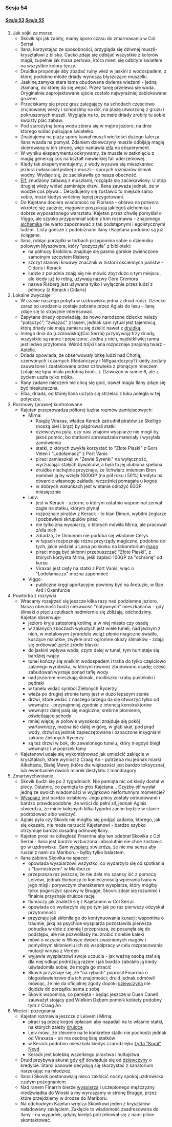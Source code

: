 ### Sesja 54
##### [Sesja 53](#sesja-053) [Sesja 55](#sesja-055)
1. Jak sójki za morze
    - Skovik śpi jak zabity, mamy sporo czasu do zmarnowania w Col Serrai
    - Ilana, korzystając ze sposobności, przygląda się dziwnej muszli-kryształowi z bliska. Cacko zdaje się odbijać wszystkie z kolorów magii, zupełnie jak masa perłowa, która mieni się odbitym światłem na wszystkie kolory tęczy.
    - Druidka proponuje aby zbadać ruiny wież w jaskini z wodospadem, z której podobno młode driady wynoszą błyszczące muszelki. 
    - Jaskinę zamyka stara tama obudowana dwiema wieżami - jedną złamaną, do której da się wejść. Przez tamę przelewa się woda. Oryginalnie zaprojektowane ujście zostało najwyraźniej zablokowane gruzem.
    - Przeciskamy się przez gruz zalegający na schodach częściowo zrujnowanej wieży i schodzimy na dół, na plażę utworzoną z gruzu i pokruszonych muszli. Wygląda na to, że małe driady zrobiły tu sobie swoisty plac zabaw.
    - Pod starożytną tamą woda zbiera się w mętne jezioro, na dnie którego widać pulsujące światełko.
    - Znajdujemy na plaży spory kawał muszli wielkości dużego talerza. Ilana wpada na pomysł. Zdaniem dziewczyny muszle odbijają magię skierowaną w ich stronę, więc namawia [elfa](Kajetan) na eksperyment.
    - W wyniku eksperymentu odkrywamy, że muszle w zetknięciu z magią generują coś na kształt niewielkiej fali uderzeniowej. 
    - Kiedy tak eksperymentujemy, z wody wysuwa się mieszkaniec jeziora i właściciel jednej z muszli - sporych rozmiarów ślimak wodny. Wydaje się, że zaciekawiła go nasza obecność.
    - [Elf](Kajetan), znudzony zabawą z muszlami, rozgląda się zaciekawiony. U stóp drugiej wieży widać zamknięte drzwi. Ilana zauważa jednak, że w wodzie coś pływa... Decydujemy się zostawić to miejsce samo sobie, może kiedyś wrócimy lepiej przygotowani.
    - Do Kajetana dociera wiadomość od Floriana - obława na potwora wkrótce się zacznie, magowie poszukują jakiegoś alchemika i dobrze wyposażonego warsztatu. Kajetan przez chwilę pomyślał o Viggo, ale szybko przypomniał sobie z kim rozmawia - znajomego [alchemika](Viggo) nie warto zapoznawać z tak podstępnymi i egoistycznymi ludźmi. Listy gończe z podobiznami Ilany i Kajetana podobno są już ściągane.
    - Ilana, robiąc porządki w torbach przypomina sobie o dzienniku polowym Myszowora, który "pożyczyła" z biblioteki:
        - na północy Brokilonu znajduje się pasmo górskie zwieńczone samotnym szczytem Risberg
        - szczyt stanowi krwawy znacznik w historii ościennych państw - Cidaris i Kerack
        - ludzie z południa zdają się nie mówić zbyt dużo o tym miejscu, ale kiedy już to robią, używają nazwy Góra Cremora
        - nazwa Risberg jest używana tylko i wyłącznie przez ludzi z północy (z Kerack i Cidaris)
2. Lokalne zwyczaje
    - W czasie naszego pobytu w uzdrowisku jedna z driad rodzi. Dziecko zaraz po urodzeniu zostaje zabrane przez Aglais do lasu - Ilanę zdaje się to strasznie interesować.
    - Zapytane driady opowiadają, że nowo narodzone dziecko należy "połączyć", "związać" z lasem, jednak sam rytuał jest tajemnicą, którą driady nie mają zamiaru się dzielić nawet z [druidką](Ilana).
    - Innego dnia do [uzdrowiska](Col Serrai) przybywają trzy driady, wszystkie są ranne i poparzone. Jedna z nich, najdotkliwiej ranna jest ledwo przytomna. Wśród trójki Ilana rozpoznaje znajomą twarz - Astelle. 
    - Driada opowiada, że obserwowały bitkę ludzi nad Chotlą, czerwonych i czarnych (Redańczycy i Nilfgaardczycy?) kiedy zostały zauważone i zaatakowane przez człowieka z płonącym mieczem (zdaje się Igna miała podobną broń...). Dziwożon w sumie 6, ale z życiem uszła tylko trójka.
    - Rany zadane mieczem nie chcą się goić, nawet magia Ilany zdaje się być nieskuteczna.
    - Elba, driada, od której Ilana uczyła się strzelać z łuku poległa w tej potyczce.
3. Rozmowy (prawie) kontrolowane
    - Kajetan przeprowadza półtorej tuzina rozmów zamiejscowych:
        - Mirna:
            - Książę Viraxas, władca Kerack zatrudnił piratów ze Skellige (noszą biel i brąz) by plądrowali statki
            - dziewczyna pyta, czy nasi znajomi wyspiarze nie mogli by jakoś pomóc, bo statkami sprowadzała materiały i wysyłała zamówienia
            - statki, z których zwykła korzystać to "Złote Piaski" z Gors Velen i "Lodołamacz" z Port Vanis
            - piraci zamieszkali w "Zewie Syrenki" na wyłączność, wyrzucając stałych bywalców, a była to jej ulubiona speluna
            - druidka niechętnie przyznaje, że lichwiarz imieniem Bron namówił ją by wzięła 1000GP (na pół roku i 50%) kredytu na otwarcie własnego zakładu; wcześniej pomagała u kogoś
            - w dobrych warunkach jest w stanie odłożyć 60GP miesięcznie
        - Leiv:
            - jest w Kerack - sztorm, o którym ostatnio wspominał zerwał żagle na statku, którym płynął
            - rozpoznaje piratów z Kerack - to klan Dimun, wybitni żeglarze i pozbawieni skrupułów piraci
            - nie tylko zna wyspiarzy, o których mówiła Mirna, ale pracował z/dla nich 
            - zdradza, że Dimunom nie podoba się władanie Cerys
            - w łupach rozpoznaje różne przyrządy magiczne, podobne do tych, jakie widział u Larsa po skoku na laboratorium [maga](Florian)
            - piraci mogą być skłonni przepuszczać "Złote Piaski", z których korzysta Mirna, jeśli zapłaci 100GP za "ochronę" od kursu 
            - Viraxas jest cięty na statki z Port Vanis, więc o "Lodołamaczu" można zapomnieć
        - Viggo:
            - publiczne kręgi aportacyjne powinny być na Aretuzie, w Ban Ard i Oxenfurcie
4. Powtórka z rozrywki
    - Wracamy rozejrzeć się jeszcze kilka razy nad podziemne jezioro. Nasza obecność budzi ciekawość "natywnych" mieszkańców - gdy ślimaki o pięciu czułkach nadmiernie się zbliżają, odchodzimy. Kajetan obserwuje:
        - jezioro kryje zatopioną kotlinę, a w niej miasto czy osadę
        - w zalanych zboczach wykutych jest wiele tuneli; nad jednym z nich, w metalowym żyrandolu wciąż płonie magiczne światło, kuszące malutkie, zwykłe oraz ogromne okazy ślimaków - zdają się próbować zjeść źródło blasku
        - do jaskini wpływa woda, czym dalej w tunel, tym nurt staje się bardziej rwący
        - tunel kończy się wielkim wodospadem i trafia do tylko częściowo zalanego wyrobiska, w którym również zbudowano osadę; część zabudowań wystaje ponad taflę wody
        - nad jeziorem mieszkają ślimaki, modliszko-kraby pustelniki i pędraki
        - w tunelu widać symbol Zielonych Rycerzy
        - wieża po drugiej stronie tamy jest w dużo lepszym stanie
        - drzwi, które widać z naszego brzegu da się otworzyć tylko od wewnątrz - przynajmniej zgodnie z intencją konstruktorów
        - wewnątrz dalej palą się magiczne, srebrne płomienie, oświetlające schody
        - mniej więcej w połowie wysokości znajduje się pokój wartowniczy, można iść dalej w górę, w głąb skał, pod prąd wody, drzwi są jednak zapieczętowane i oznaczone insygniami zakonu Zielonych Rycerzy
        - są też drzwi w bok, do zawalonego tunelu, który niegdyś biegł wewnątrz i w poprzek tamy
    - Kajetanowi udaje się wykombinować jak umieścić zaklęcie w kryształach, które wyniósł z Craag An - potrzeba mu jednak miarki Alkahestu, Białej Mewy (która dla większości jest bardzo toksyczna), lub ewentualnie dwóch miarek destylatu z mandragory
5. Zmartwychwstanie
    - Skovik budzi się po 2 tygodniach. Nie pamięta nic od kiedy dostał w plecy. Ostatnie, co pamięta to głos Kajetana... Czyżby elf wysłał jedną ze swoich wiadomości w wyjątkowo niefortunnym momencie?
    - [Wyspiarz](Skovik) jest bardzo osłabiony. Jego plecy zostały odbudowane i bardzo prawdopodobne, że wróci do pełni sił, jednak Aglais stwierdza, że minie kolejnych kilka tygodni zanim będzie w stanie podróżować albo walczyć.
    - Aglais pyta czy Skovik nie mógłby się podjąć zadania, którego, jak się okazało, nie może narzucić Kajetanowi - bardzo szybko otrzymuje bardzo dosadną odmowę Ilany.
    - Kajetan prosi na odległość Finarrina aby ten odebrał Skovika z Col Serrai - Ilana jest bardzo wzburzona i absolutnie nie chce zostawić go w uzdrowisku. Sam [wyspiarz](Skovik) stwierdza, że nie ma sensu aby ruszał z nami do Mariboru - byłby tylko balastem.
    - Ilana zabiera Skovika na spacer: 
        - opowiada wyspiarzowi wszystko, co wydarzyło się od spotkania z "burmistrzem" w Mariborze
        - przeprasza raz jeszcze, że nie dała mu szansy iść z pomocą Leivowi, jednak tłumaczy to koniecznością wpierania Ivara w jego misji i porywczym charakterem wyspiarza, który mógłby tylko pogorszyć sprawy w Brugge; Skovik zdaje się rozumieć i finalnie przyznaje druidce rację
        - tłumaczy jak znaleźli się z Kajetanem w Col Serrai
        - opowiada co wydarzyło się po tym jak po raz pierwszy odzyskał przytomność
        - przyznaje jak skłoniła go do kontynuowania kuracji; wspomina o traumie, jaką na psychice wyspiarza pozostawiła pierwsza pobudka w dole z ziemią i przeprasza, że posunęła się do podstępu, ale nie pozwoliłaby mu zrobić z siebie kaleki
        - mówi o wizycie w Wiosce dwóch zwaśnionych magów i pomyślnym skłonieniu ich do współpracy w celu rozpracowania mutacji wirusa z Verden
        - wyjawia wyspiarzowi swoje uczucia - jak ważną osobą stał się dla niej odkąd podróżują razem i jak bardzo zabolało ją kiedy uświadomiła sobie, że mogła go stracić
        - Skovik przyznaje się, że "na rybach" poprosił Finarrina o błogosławieństwo dla ich znajomości; druid jednak odmówił mówiąc, że nie da oficjalnej zgody dopóki [dziewczyna](Ilana) nie dojdzie do porządku sama z sobą
        - Skovik wspomina, co pamięta - będąc jeszcze w Duen Canell zauważył stojący pod Wielkim Dębem pomnik kobiety podobny tym z Craag An
6. Wieści i pożegnania
    - Kajetan rozmawia jeszcze z Leivem i Mirną:
        - piraci są przez kogoś opłacani aby napadali na te właśnie statki, na których zależy [druidce](Mirna)
        - Leiv mówi, że zlecenie na te konkretne statki nie pochodzi jednak od Viraxasa - on ma osobną listę statków
        - w Kerack podobno mieszkała kiedyś czarodziejka [Lytta "Koral" Neyd](Koral)
        - Kerack jest kolebką wszelkiego piractwa i hultajstwa
    - Druid przybywa akurat gdy [elf](Kajetan) dowiaduje się od [dziewczyny](Mirna) o kredycie. <a title="Starsi Panowie Dwaj">Starsi panowie</a> decydują się skorzystać z sanatorium narzekając na młodzież.
    - Ilana i Skovik postanawiają nieco zakłócić nocny spokój uzdrowiska czułym pożegnaniem.
    - Nad ranem Finarrin bierze [wyspiarza](Skovik) i uczepionego mężczyzny niedźwiadka do Wioski a my wyruszamy w stronę Brugge, przez które przejdziemy w drodze do Mariboru.
    - Na odchodnym Kajetan wręcza Skovikowi jeden z kryształów naładowany zaklęciem. Zaklęcie to wiadomość zaadresowana do Ilany - na wypadek, gdyby kiedyś potrzebował się z nami pilnie skontaktować.